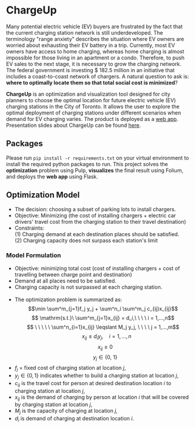# ChargeUp 

Many potential electric vehicle (EV) buyers are frustrated by the fact that the current charging station network is still underdeveloped. The terminology "range anxiety" describes the situation where EV owners are worried about exhausting their EV battery in a trip. Currently, most EV owners have access to home charging, whereas home charging is almost impossible for those living in an apartment or a condo. Therefore, to push EV sales to the next stage, it is necessary to grow the charging network. The federal government is investing \$ 182.5 million in an initiative that includes a coast-to-coast network of chargers. A natural question to ask is: **where to optimally locate them so that total social cost is minimized**? 

**ChargeUp** is an optimization and visualization tool designed for city planners to choose the optimal location for future electric vehicle (EV) charging stations in the City of Toronto. It allows the user to explore the optimal deployment of charging stations under different scenarios when demand for EV charging varies. The product is deployed as a [web app](http://chargeuptoronto.ca). Presentation slides about ChargeUp can be found [here](https://drive.google.com/open?id=1ntPTFZRM_EoCcSugZF-p2skCiyNdUgxcnH89xkh76u4).

## Packages
Please run `pip install -r requirements.txt` on your virtual environment to install the required python packages to run. This project solves the **optimization** problem using Pulp, **visualizes** the final result using Folium, and deploys the **web app** using Flask. 

## Optimization Model
* The decision: choosing a subset of parking lots to install chargers.
* Objective: Minimizing (the cost of installing chargers + electric car drivers' travel cost from the charging station to their travel destination)
* Constraints:  <br>
(1) Charging demand at each destination places should be satisfied.<br>
(2) Charging capacity does not surpass each station's limit

### Model Formulation


* Objective: minimizing total cost (cost of installing chargers + cost of travelling between charge point and destination)
* Demand at all places need to be satisfied.
* Charging capacity is not surpassed at each charging station. <br><br>
* The optimization problem is summarized as: 
$$\min \sum^m_{j=1}f_j y_j + \sum^n_i \sum^m_j c_{ij}x_{ij}$$
$$ \mathrm{s.t.}\ \sum^m_{j=1}x_{ij} = d_i,\ \ \ \ i = 1,...,n$$
$$ \ \ \ \ \ \sum^n_{i=1}x_{ij} \leqslant M_j y_j, \ \ \ \ j = 1,...,m$$
$$ \ \ \ \ \ x_{ij}\leqslant d_i y_j, \ \ \ \ i = 1,...,n$$
$$ \ \ \ x_{ij}\geqslant 0 $$
$$ \ \ \ y_j \in \{0,\ 1\}$$
* $f_j$ = fixed cost of charging station at location $j$,  
* $y_j \in \{0,1\}$ indicates whether to build a charging station at location $j$,  
* $c_{ij}$ is the travel cost for person at desired destination location $i$ to charging station at location $j$,  
* $x_{ij}$ is the demand of charging by person at location $i$ that will be covered by charging station at location $j$,
* $M_j$ is the capacity of charging at location $j$,
* $d_i$ is demand of charging at destination location $i$.

